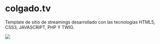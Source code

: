 # colgado.tv
Template de sitio de streamings desarrollado con las tecnologias HTML5, CSS3, JAVASCRIPT, PHP Y TWIG. 

![](https://k61.kn3.net/4/2/C/2/B/3/07E.png)
